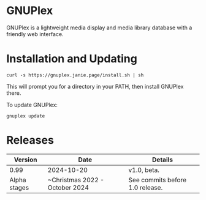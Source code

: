 # GNUPlex

GNUPlex is a lightweight media display and media library database with a
friendly web interface.

# Installation and Updating

```shell
curl -s https://gnuplex.janie.page/install.sh | sh
```

This will prompt you for a directory in your PATH, then install GNUPlex there.

To update GNUPlex:

```shell
gnuplex update
```

# Releases

| Version      | Date                           | Details                         |
| ------------ | ------------------------------ | ------------------------------- |
| 0.99         | 2024-10-20                     | v1.0, beta.                     |
| Alpha stages | ~Christmas 2022 - October 2024 | See commits before 1.0 release. |
